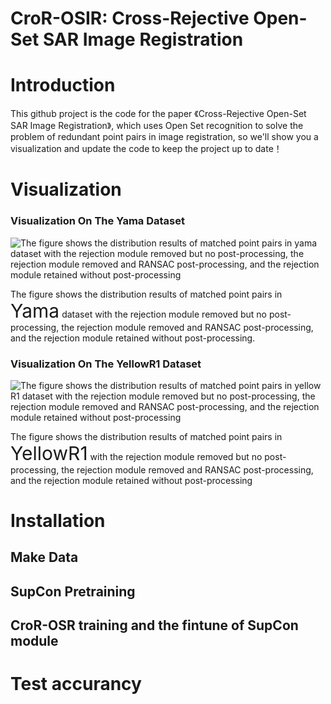 # CroR-OSIR: Cross-Rejective Open-Set SAR Image Registration
# Introduction
This github project is the code for the paper 《Cross-Rejective Open-Set SAR Image Registration》, which uses Open Set recognition to solve the problem of redundant point pairs in image registration, so we'll show you a visualization and update the code to keep the project up to date！
# Visualization
### Visualization On The Yama Dataset

![The figure shows the distribution results of matched point pairs in yama dataset with the rejection module removed but no post-processing, the rejection module removed and RANSAC post-processing, and the rejection module retained without post-processing](visualation/yama_reject_ablation.png)

The figure shows the distribution results of matched point pairs in <span style="font-size: 30px;">Yama</span> dataset with the rejection module removed but no post-processing, the rejection module removed and RANSAC post-processing, and the rejection module retained without post-processing.
### Visualization On The YellowR1 Dataset

![The figure shows the distribution results of matched point pairs in yellow R1 dataset with the rejection module removed but no post-processing, the rejection module removed and RANSAC post-processing, and the rejection module retained without post-processing](visualation/yellowa_reject_ablation.png)

The figure shows the distribution results of matched point pairs in <span style="font-size: 30px;">YellowR1</span> with the rejection module removed but no post-processing, the rejection module removed and RANSAC post-processing, and the rejection module retained without post-processing

# Installation
## Make Data
## SupCon Pretraining
## CroR-OSR training and the fintune of SupCon module

# Test accurancy
